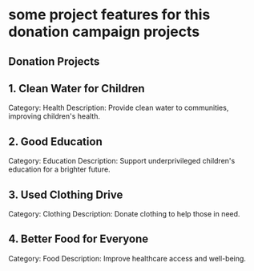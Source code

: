 # some project features for this donation campaign projects

## Donation Projects

## 1. Clean Water for Children 
Category: Health
Description: Provide clean water to communities, improving children's health.

## 2. Good Education 
Category: Education
Description: Support underprivileged children's education for a brighter future.

## 3. Used Clothing Drive 
Category: Clothing
Description: Donate clothing to help those in need.

## 4. Better Food for Everyone 
Category: Food
Description: Improve healthcare access and well-being.
